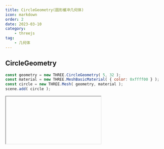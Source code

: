 ```yaml
---
title: CircleGeometry(圆形缓冲几何体)
icon: markdown
order: 2
date: 2023-03-10
category:
    - threejs
tag:
    - 几何体
---
```


## CircleGeometry

```js
const geometry = new THREE.CircleGeometry( 5, 32 );
const material = new THREE.MeshBasicMaterial( { color: 0xffff00 } );
const circle = new THREE.Mesh( geometry, material );
scene.add( circle );
```

<IFrame url="https://luotainxu-demo.netlify.app/#/threejs/circleGeometry"/>

## 构造器

### radius : Float

圆形的半径，默认值为1

### segments : Integer

分段（三角面）的数量，最小值为3，默认值为32

### thetaStart : Float

第一个分段的起始角度，默认为0

### thetaLength : Float

圆形扇区的中心角，通常被称为“θ”（西塔）。默认值是2*Pi，这使其成为一个完整的圆

## 属性

共有属性请参见其基类BufferGeometry

### .parameters : Object

一个包含着构造函数中每个参数的对象。在对象实例化之后，对该属性的任何修改都不会改变这个几何体。

## 方法

共有方法请参见其基类BufferGeometry。
